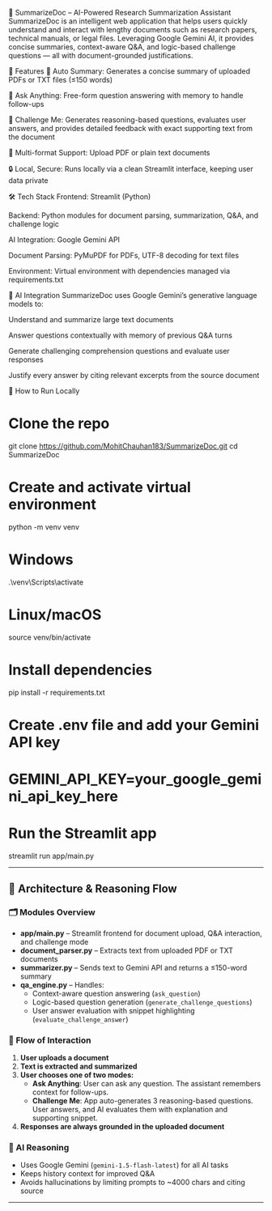 📄 SummarizeDoc – AI-Powered Research Summarization Assistant
SummarizeDoc is an intelligent web application that helps users quickly understand and interact with lengthy documents such as research papers, technical manuals, or legal files. Leveraging Google Gemini AI, it provides concise summaries, context-aware Q&A, and logic-based challenge questions — all with document-grounded justifications.

🚀 Features
📑 Auto Summary: Generates a concise summary of uploaded PDFs or TXT files (≤150 words)

💬 Ask Anything: Free-form question answering with memory to handle follow-ups

🧠 Challenge Me: Generates reasoning-based questions, evaluates user answers, and provides detailed feedback with exact supporting text from the document

📂 Multi-format Support: Upload PDF or plain text documents

🔒 Local, Secure: Runs locally via a clean Streamlit interface, keeping user data private


🛠️ Tech Stack
Frontend: Streamlit (Python)

Backend: Python modules for document parsing, summarization, Q&A, and challenge logic

AI Integration: Google Gemini API

Document Parsing: PyMuPDF for PDFs, UTF-8 decoding for text files

Environment: Virtual environment with dependencies managed via requirements.txt

🧠 AI Integration
SummarizeDoc uses Google Gemini’s generative language models to:

Understand and summarize large text documents

Answer questions contextually with memory of previous Q&A turns

Generate challenging comprehension questions and evaluate user responses

Justify every answer by citing relevant excerpts from the source document

🔧 How to Run Locally

# Clone the repo
git clone https://github.com/MohitChauhan183/SummarizeDoc.git
cd SummarizeDoc

# Create and activate virtual environment
python -m venv venv
# Windows
.\venv\Scripts\activate
# Linux/macOS
source venv/bin/activate

# Install dependencies
pip install -r requirements.txt

# Create .env file and add your Gemini API key
# GEMINI_API_KEY=your_google_gemini_api_key_here

# Run the Streamlit app
streamlit run app/main.py


---

## 🧱 Architecture & Reasoning Flow

### 🗂️ Modules Overview

- **app/main.py** – Streamlit frontend for document upload, Q&A interaction, and challenge mode
- **document_parser.py** – Extracts text from uploaded PDF or TXT documents
- **summarizer.py** – Sends text to Gemini API and returns a ≤150-word summary
- **qa_engine.py** – Handles:
  - Context-aware question answering (`ask_question`)
  - Logic-based question generation (`generate_challenge_questions`)
  - User answer evaluation with snippet highlighting (`evaluate_challenge_answer`)

### 🔄 Flow of Interaction

1. **User uploads a document**  
2. **Text is extracted and summarized**
3. **User chooses one of two modes:**
   - **Ask Anything**: User can ask any question. The assistant remembers context for follow-ups.
   - **Challenge Me**: App auto-generates 3 reasoning-based questions. User answers, and AI evaluates them with explanation and supporting snippet.
4. **Responses are always grounded in the uploaded document**

### 🧠 AI Reasoning

- Uses Google Gemini (`gemini-1.5-flash-latest`) for all AI tasks
- Keeps history context for improved Q&A
- Avoids hallucinations by limiting prompts to ~4000 chars and citing source

---
